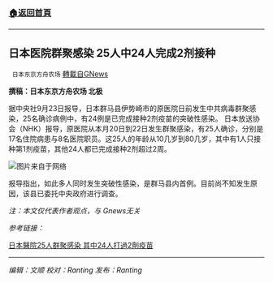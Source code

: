 ###  [:house:返回首頁](https://github.com/ourhimalayas/txt)
---


## 日本医院群聚感染 25人中24人完成2剂接种
` 日本东京方舟农场` [轉載自GNews](https://gnews.org/zh-hans/1550684/)

**撰稿：日本东京方舟农场 北极**

据中央社9月23日报导，日本群马县伊势崎市的原医院日前发生中共病毒群聚感染，25名确诊病例中，有24例是已完成接种2剂疫苗的突破性感染。
日本放送协会（NHK）报导，原医院从本月20日到22日发生群聚感染，有25人确诊，分别是17名住院病患与8名医院职员。这25人的年龄从10几岁到80几岁，其中有1人只接种第1剂疫苗，其他24人都已完成接种2剂超过2周。

![](https://assets.gnews.org/wp-content/uploads/2021/09/20210923005000.jpg)图片来自于网络

报导指出，如此多人同时发生突破性感染，是群马县内首例。目前尚不知发生原因，该县已委托中央政府进行调查。

*注：本文仅代表作者观点，与 Gnews无关*

*参考链接：*

[日本醫院25人群聚感染 其中24人打過2劑疫苗](https://www.cna.com.tw/news/aopl/202109230235.aspx)

* * *

*编辑：文顺 校对：Ranting 发布：Ranting*
